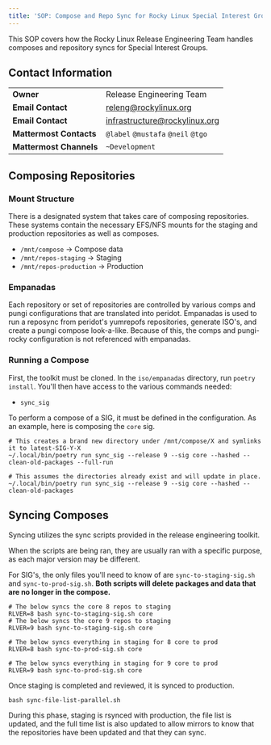 ```yaml
---
title: 'SOP: Compose and Repo Sync for Rocky Linux Special Interest Groups'
---
```


This SOP covers how the Rocky Linux Release Engineering Team handles composes and repository syncs for Special Interest Groups.

## Contact Information
| | |
| - | - |
| **Owner** | Release Engineering Team |
| **Email Contact** | releng@rockylinux.org |
| **Email Contact** | infrastructure@rockylinux.org |
| **Mattermost Contacts** | `@label` `@mustafa` `@neil` `@tgo` |
| **Mattermost Channels** | `~Development` |

## Composing Repositories

### Mount Structure

There is a designated system that takes care of composing repositories. These systems contain the necessary EFS/NFS mounts for the staging and production repositories as well as composes.

* `/mnt/compose` -> Compose data
* `/mnt/repos-staging` -> Staging
* `/mnt/repos-production` -> Production

### Empanadas

Each repository or set of repositories are controlled by various comps and pungi configurations that are translated into peridot. Empanadas is used to run a reposync from peridot's yumrepofs repositories, generate ISO's, and create a pungi compose look-a-like. Because of this, the comps and pungi-rocky configuration is not referenced with empanadas.

### Running a Compose

First, the toolkit must be cloned. In the `iso/empanadas` directory, run `poetry install`. You'll then have access to the various commands needed:

* `sync_sig`

To perform a compose of a SIG, it must be defined in the configuration. As an example, here is composing the `core` sig.

```
# This creates a brand new directory under /mnt/compose/X and symlinks it to latest-SIG-Y-X
~/.local/bin/poetry run sync_sig --release 9 --sig core --hashed --clean-old-packages --full-run

# This assumes the directories already exist and will update in place.
~/.local/bin/poetry run sync_sig --release 9 --sig core --hashed --clean-old-packages
```

## Syncing Composes

Syncing utilizes the sync scripts provided in the release engineering toolkit.

When the scripts are being ran, they are usually ran with a specific purpose, as each major version may be different.

For SIG's, the only files you'll need to know of are `sync-to-staging-sig.sh` and `sync-to-prod-sig.sh`. **Both scripts will delete packages and data that are no longer in the compose.**

```
# The below syncs the core 8 repos to staging
RLVER=8 bash sync-to-staging-sig.sh core
# The below syncs the core 9 repos to staging
RLVER=9 bash sync-to-staging-sig.sh core

# The below syncs everything in staging for 8 core to prod
RLVER=8 bash sync-to-prod-sig.sh core

# The below syncs everything in staging for 9 core to prod
RLVER=9 bash sync-to-prod-sig.sh core
```

Once staging is completed and reviewed, it is synced to production.

```
bash sync-file-list-parallel.sh
```

During this phase, staging is rsynced with production, the file list is updated, and the full time list is also updated to allow mirrors to know that the repositories have been updated and that they can sync.
